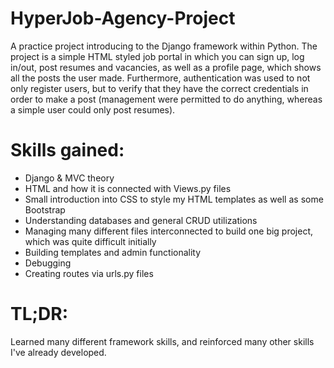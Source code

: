 # HyperJob-Agency-Project
A practice project introducing to the Django framework within Python.
The project is a simple HTML styled job portal in which you can sign up, log in/out, post resumes and vacancies,
as well as a profile page, which shows all the posts the user made. Furthermore, authentication was used
to not only register users, but to verify that they have the correct credentials in order to make a post 
(management were permitted to do anything, whereas a simple user could only post resumes).

# Skills gained:
- Django & MVC theory
- HTML and how it is connected with Views.py files
- Small introduction into CSS to style my HTML templates as well as some Bootstrap
- Understanding databases and general CRUD utilizations
- Managing many different files interconnected to build one big project, which was quite difficult initially
- Building templates and admin functionality
- Debugging
- Creating routes via urls.py files

# TL;DR:
Learned many different framework skills, and reinforced many other skills I've already developed.
